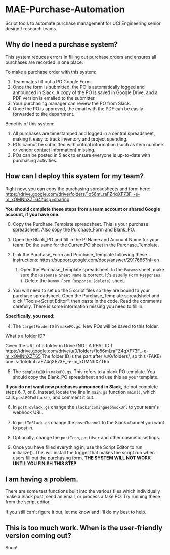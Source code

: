 # MAE-Purchase-Automation
Script tools to automate purchase management for UCI Engineering senior design / research teams.

## Why do I need a purchase system?
This system reduces errors in filling out purchase orders and ensures all purchases are recorded in one place.

To make a purchase order with this system:
1. Teammates fill out a PO Google Form.
2. Once the form is submitted, the PO is automatically logged and announced in Slack. A copy of the PO is saved in Google Drive, and a PDF version is emailed to the submitter.
3. Your purchasing manager can review the PO from Slack.
4. Once the PO is approved, the email with the PDF can be easily forwarded to the department.

Benefits of this system:
1. All purchases are timestamped and logged in a central spreadsheet, making it easy to track inventory and project spending.
2. POs cannot be submitted with critical information (such as item numbers or vendor contact information) missing.
3. POs can be posted in Slack to ensure everyone is up-to-date with purchasing activities.

## How can I deploy this system for my team?
Right now, you can copy the purchasing spreadsheets and form here:
https://drive.google.com/drive/folders/1o56mLraFZ4qXF73F_-e-m_xOMNhXZT64?usp=sharing

**You should complete these steps from a team account or shared Google account, if you have one.**

0. Copy the Purchase_Template spreadsheet. This is your purchase spreadsheet. Also copy the Purchase_Form and Blank_PO.

1. Open the Blank_PO and fill in the PI Name and Account Name for your team. Do the same for the CurrentPO sheet in the Purchase_Template.

2. Link the Purchase_Form and Purchase_Template following these instructions: https://support.google.com/docs/answer/2917686?hl=en

    1. Open the Purchase_Template spreadsheet. In the `Params` sheet, make sure the `Response Sheet Name` is correct. It's usually `Form Responses 1`. Delete the `Dummy Form Response (delete)` sheet.

3. You will need to set up the 5 script files so they are bound to your purchase spreadsheet. Open the Purchase_Template spreadsheet and click "Tools->Script Editor", then paste in the code. Read the comments carefully. There is some information missing you need to fill in.

**Specifically, you need:**

  4. The `targetFolderID` in `makePO.gs`. New POs will be saved to this folder.
  
What's a folder ID?

Given the URL of a folder in Drive (NOT A REAL ID:) https://drive.google.com/drive/u/0/folders/1o56mLraFZ4qXF73F_-e-m_xOMNhXZT65
The folder ID is the part after /u/0/folders/, so this (FAKE) one is: 1o56mLraFZ4qXF73F_-e-m_xOMNhXZT65

  5. The `templateID` in `makePO.gs`. This refers to a blank PO template. You should copy the Blank_PO spreadsheet and use this as your template.

**If you do not want new purchases announced in Slack,** do not complete steps 6, 7, or 8. Instead, locate the line in `main.gs` function `main()`, which calls `postPOToSlack()`, and comment it out.

  6. In `postToSlack.gs` change the `slackIncomingWebhookUrl` to your team's webhook URL.

  7. In `postToSlack.gs` change the `postChannel` to the Slack channel you want to post in.

  8. Optionally, change the `postIcon`, `postUser` and other cosmetic settings.


9. Once you have filled everything in, use the Script Editor to run initialize(). This will install the trigger that makes the script run when users fill out the purchasing form.
**THE SYSTEM WILL NOT WORK UNTIL YOU FINISH THIS STEP**

## I am having a problem.
There are some test functions built into the various files which individually make a Slack post, send an email, or process a fake PO. Try running these from the script editor.

If you still can't figure it out, let me know and I'll do my best to help.

## This is too much work. When is the user-friendly version coming out?
Soon!
